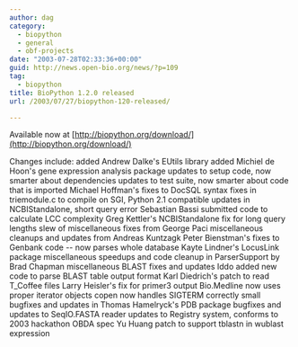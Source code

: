 ```yaml
---
author: dag
category:
  - biopython
  - general
  - obf-projects
date: "2003-07-28T02:33:36+00:00"
guid: http://news.open-bio.org/news/?p=109
tag:
  - biopython
title: BioPython 1.2.0 released
url: /2003/07/27/biopython-120-released/

---
```

Available now at [http://biopython.org/download/](http://biopython.org/download/)

Changes include:
added Andrew Dalke's EUtils library
added Michiel de Hoon's gene expression analysis package
updates to setup code, now smarter about dependencies
updates to test suite, now smarter about code that is imported
Michael Hoffman's fixes to DocSQL
syntax fixes in triemodule.c to compile on SGI, Python 2.1 compatible
updates in NCBIStandalone, short query error
Sebastian Bassi submitted code to calculate LCC complexity
Greg Kettler's NCBIStandalone fix for long query lengths
slew of miscellaneous fixes from George Paci
miscellaneous cleanups and updates from Andreas Kuntzagk
Peter Bienstman's fixes to Genbank code -- now parses whole database
Kayte Lindner's LocusLink package
miscellaneous speedups and code cleanup in ParserSupport by Brad Chapman
miscellaneous BLAST fixes and updates
Iddo added new code to parse BLAST table output format
Karl Diedrich's patch to read T\_Coffee files
Larry Heisler's fix for primer3 output
Bio.Medline now uses proper iterator objects
copen now handles SIGTERM correctly
small bugfixes and updates in Thomas Hamelryck's PDB package
bugfixes and updates to SeqIO.FASTA reader
updates to Registry system, conforms to 2003 hackathon OBDA spec
Yu Huang patch to support tblastn in wublast expression
